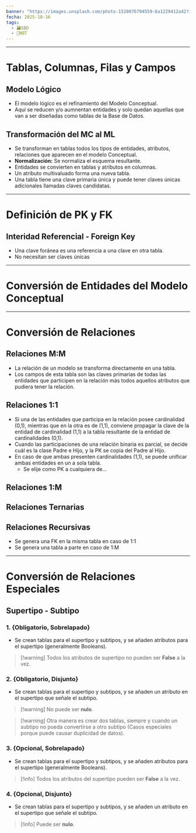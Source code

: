 ```yaml
---
banner: "https://images.unsplash.com/photo-1520076794559-6a1229412a42?ixlib=rb-4.1.0&q=85&fm=jpg&crop=entropy&cs=srgb&w=4800"
fecha: 2025-10-16
tags:
  - 🗃️SBD
  - 📝NOT
---
```

---

# Tablas, Columnas, Filas y Campos
## Modelo Lógico
- El modelo lógico es el refinamiento del Modelo Conceptual.
- Aquí se reducen y/o aumnentan entidades y solo quedan aquellas que van a ser diseñadas como tablas de la Base de Datos.
## Transformación del MC al ML
- Se transforman en tablas todos los tipos de entidades, atributos, relaciones que aparecen en el modelo Conceptual.
- **Normalización:** Se normaliza el esquema resultante.
- Entidades se convierten en tablas y atributos en columnas.
- Un atributo multivaluado forma una nueva tabla.
- Una tabla tiene una clave primaria única y puede tener claves únicas adicionales llamadas claves candidatas.

---

# Definición de PK y FK
## Interidad Referencial - Foreign Key
- Una clave foránea es una referencia a una clave en otra tabla.
- No necesitan ser claves únicas 

---

# Conversión de Entidades del Modelo Conceptual


---

# Conversión de Relaciones
## Relaciones M:M 
- La relación de un modelo se transforma directamente en una tabla.
- Los campos de esta tabla son las claves primarias de todas las entidades que participen en la relación más todos aquellos atributos que pudiera tener la relación.
## Relaciones 1:1 
- Si una de las entidades que participa en la relación posee cardinalidad (0,1), mientras que en la otra es de (1,1), conviene propagar la clave de la entidad de cardinalidad (1,1) a la tabla resultante de la entidad de cardinalidades (0,1).
- Cuando las participaciones de una relación binaria es parcial, se decide cuál es la clase Padre e Hijo, y la PK se copia del Padre al Hijo.
- En caso de que ambas presenten cardinalidades (1,1), se puede unificar ambas entidades en un a sola tabla.
	- Se elije como PK a cualquiera de...
## Relaciones 1:M 

## Relaciones Ternarias

## Relaciones Recursivas
- Se genera una FK en la misma tabla en caso de 1:1 
- Se genera una tabla a parte en caso de 1:M 

---

# Conversión de Relaciones Especiales

## Supertipo - Subtipo

### 1. {Obligatorio, Sobrelapado}
- Se crean tablas para el supertipo y subtipos, y se añaden atributos para el supertipo (generalmente Booleans).
> [!warning] Todos los atributos de supertipo no pueden ser **False** a la vez.

### 2. {Obligatorio, Disjunto}
- Se crean tablas para el supertipo y subtipos, y se añaden un atributo en el supertipo que señale el subtipo.
> [!warning] No puede ser **nulo**.

> [!warning] Otra manera es crear dos tablas, siempre y cuando un subtipo no pueda convertirse a otro subtipo (Casos especiales porque puede causar duplicidad de datos).

### 3. {Opcional, Sobrelapado}
- Se crean tablas para el supertipo y subtipos, y se añaden atributos para el supertipo (generalmente Booleans).
> [!info] Todos los atributos del supertipo pueden ser **False** a la vez.

### 4. {Opcional, Disjunto}
- Se crean tablas para el supertipo y subtipos, y se añaden un atributo en el supertipo que señale el subtipo.
> [!info] Puede ser **nulo**.